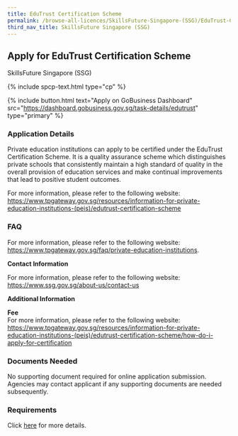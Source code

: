 ```yaml
---
title: EduTrust Certification Scheme
permalink: /browse-all-licences/SkillsFuture-Singapore-(SSG)/EduTrust-Certification-Scheme
third_nav_title: SkillsFuture Singapore (SSG)
---
```


## Apply for EduTrust Certification Scheme

SkillsFuture Singapore (SSG)

{% include spcp-text.html type="cp" %}

{% include button.html text="Apply on GoBusiness Dashboard" src="https://dashboard.gobusiness.gov.sg/task-details/edutrust" type="primary" %}

<H3>Application Details</H3>

<p>Private education institutions can apply to be certified under the EduTrust Certification Scheme. It is a quality assurance scheme which distinguishes private schools that consistently maintain a high standard of quality in the overall provision of education services and make continual improvements that lead to positive student outcomes.</p>

<p>For more information, please refer to the following website:<br>
<a href="https://www.tpgateway.gov.sg/resources/information-for-private-education-institutions-(peis)/edutrust-certification-scheme" target="_blank" rel="noopener">https://www.tpgateway.gov.sg/resources/information-for-private-education-institutions-(peis)/edutrust-certification-scheme</a></p>
<H3>FAQ</H3>
For more information, please refer to the following website:<br>
<a href="https://www.tpgateway.gov.sg/faq/private-education-institutions" target="_blank" rel="noopener">https://www.tpgateway.gov.sg/faq/private-education-institutions</a>.<br>
<p><strong>Contact Information</strong></p>
For more information, please refer to the following website:<br>
<a href="https://www.ssg.gov.sg/about-us/contact-us" target="_blank" rel="noopener">https://www.ssg.gov.sg/about-us/contact-us</a><br>

<strong>Additional Information</strong>

<p><strong>Fee</strong><br>
For more information, please refer to the following website:<br>
<a href="https://www.tpgateway.gov.sg/resources/information-for-private-education-institutions-(peis)/edutrust-certification-scheme/how-do-i-apply-for-certification" target="_blank" rel="noopener">https://www.tpgateway.gov.sg/resources/information-for-private-education-institutions-(peis)/edutrust-certification-scheme/how-do-i-apply-for-certification</a></p>

<H3>Documents Needed</H3>

<p>No supporting document required for online application submission. Agencies may contact applicant if any supporting documents are needed subsequently.</p>

<H3>Requirements</H3>

<p>Click <a href="https://www.tpgateway.gov.sg/resources/information-for-private-education-institutions-(peis)/edutrust-certification-scheme/how-do-i-apply-for-certification" target="_blank" rel="noopener">here</a> for more details.</p>

